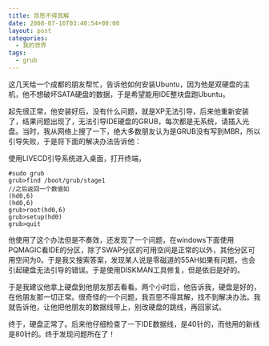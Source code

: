 ```yaml
---
title: 百思不得其解
date: 2008-07-16T03:40:54+00:00
layout: post
categories:
  - 我的世界
tags:
  - grub
---
```


这几天给一个成都的朋友帮忙，告诉他如何安装Ubuntu，因为他是双硬盘的主机，他不想破坏SATA硬盘的数据，于是希望能用IDE整块盘跑Ubuntu。

起先很正常，他安装好后，没有什么问题，就是XP无法引导，后来他重新安装了，结果问题出现了，无法引导IDE硬盘的GRUB，每次都是无系统，请插入光盘。当时，我从网络上搜了一下，绝大多数朋友认为是GRUB没有写到MBR，所以引导失败，于是将下面的解决办法告诉他：

使用LIVECD引导系统进入桌面，打开终端，
<!--more-->

```
#sudo grub
grub>find /boot/grub/stage1
//之后返回一个数值如 
(hd0,6)
(hd0,6)
grub>root(hd0,6)
grub>setup(hd0)
grub>quit
```

他使用了这个办法但是不奏效，还发现了一个问题，在windows下面使用PQMAGIC看IDE的分区，除了SWAP分区的可用空间是正常的以外，其他分区可用空间为0。于是我又搜索答案，发现某人说是零磁道的55AH如果有问题，也会引起硬盘无法引导的错误。于是使用DISKMAN工具修复，但是依旧是好的。

于是我建议他拿上硬盘到他朋友那去看看。两个小时后，他告诉我，硬盘是好的，在他朋友那一切正常。很奇怪的一个问题，我百思不得其解，找不到解决办法。我就告诉他，让他把他朋友的数据线带上，别改硬盘的跳线，再回家试。

终于，硬盘正常了。后来他仔细检查了一下IDE数据线，是40针的，而他用的新线是80针的。终于发现问题所在了！